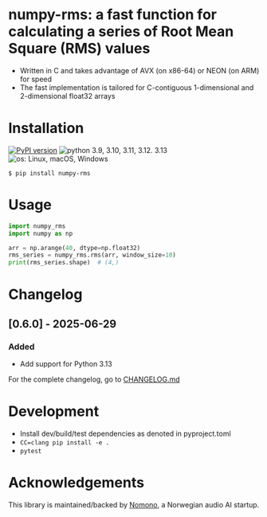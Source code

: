 # numpy-rms: a fast function for calculating a series of Root Mean Square (RMS) values

* Written in C and takes advantage of AVX (on x86-64) or NEON (on ARM) for speed
* The fast implementation is tailored for C-contiguous 1-dimensional and 2-dimensional float32 arrays

# Installation

[![PyPI version](https://img.shields.io/pypi/v/numpy-rms.svg?style=flat)](https://pypi.org/project/numpy-rms/)
![python 3.9, 3.10, 3.11, 3.12. 3.13](https://img.shields.io/badge/Python-3.9%20|%203.10%20|%203.11|%203.12%20|%203.13-blue)
![os: Linux, macOS, Windows](https://img.shields.io/badge/OS-Linux%20%28arm%20%26%20x86--64%29%20|%20macOS%20%28arm%20%26%20x86--64%29%20|%20Windows%20%28x86--64%29-blue)

```
$ pip install numpy-rms
```

# Usage

```py
import numpy_rms
import numpy as np

arr = np.arange(40, dtype=np.float32)
rms_series = numpy_rms.rms(arr, window_size=10)
print(rms_series.shape)  # (4,)
```

# Changelog

## [0.6.0] - 2025-06-29

### Added

* Add support for Python 3.13

For the complete changelog, go to [CHANGELOG.md](CHANGELOG.md)

# Development

* Install dev/build/test dependencies as denoted in pyproject.toml
* `CC=clang pip install -e .`
* `pytest`

# Acknowledgements

This library is maintained/backed by [Nomono](https://nomono.co/), a Norwegian audio AI startup.
